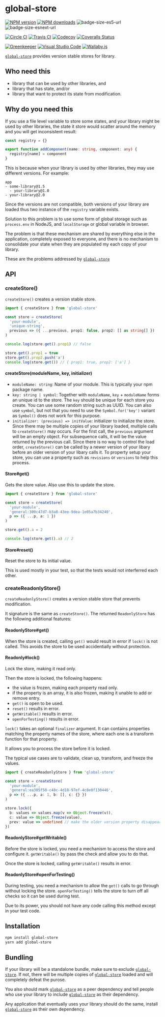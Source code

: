 # global-store

[![NPM version][npm-image]][npm-url]
[![NPM downloads][downloads-image]][downloads-url]
![badge-size-es5-url]
![badge-size-esnext-url]

[![Circle CI][circleci-image]][circleci-url]
[![Travis CI][travis-image]][travis-url]
[![Codecov][codecov-image]][codecov-url]
[![Coveralls Status][coveralls-image]][coveralls-url]

[![Greenkeeper][greenkeeper-image]][greenkeeper-url]
[![Visual Studio Code][vscode-image]][vscode-url]
[![Wallaby.js][wallaby-image]][wallaby-url]

[`global-store`](https://github.com/unional/global-store) provides version stable stores for library.

## Who need this

- library that can be used by other libraries, and
- library that has state, and/or
- library that want to protect its state from modification.

## Why do you need this

If you use a file level variable to store some states,
and your library might be used by other libraries,
the state it store would scatter around the memory and you will get inconsistent result:

```ts
const registry = {}

export function addComponent(name: string, component: any) {
  registry[name] = component
}
```

This is because when your library is used by other libraries,
they may use different versions.
For example:

```
app
- some-library@1.5
  - your-library@1.0
- your-library@2.0
```

Since the versions are not compatible,
both versions of your library are loaded thus two instance of the `registry` variable exists.

Solution to this problem is to use some form of global storage such as `process.env` in NodeJS,
and `localStorage` or global variable in browser.

The problem is that these mechanism are shared by everything else in the application,
completely exposed to everyone,
and there is no mechanism to consolidate your state when they are populated my each copy of your library.

These are the problems addressed by [`global-store`](https://github.com/unional/global-store)

## API

### createStore()

`createStore()` creates a version stable store.

```ts
import { createStore } from 'global-store'

const store = createStore(
  'your-module',
  'unique-string',
  previous => ({ ...previous, prop1: false, prop2: [] as string[] })
)

console.log(store.get().prop1) // false

store.get().prop1 = true
store.get().prop2.push('a')
console.log(store.get()) // { prop1: true, prop2: ['a'] }
```

#### createStore(moduleName, key, initializer)
- `moduleName: string`: Name of your module. This is typically your npm package name.
- `key: string | symbol`: Together with `moduleName`, `key` + `moduleName` forms an unique id to the store.
  The `key` should be unique for each store you create.
  You can use some random string such as UUID.
  You can also use `symbol`, but not that you need to use the `Symbol.for('key')` variant as `Symbol()` does not work for this purpose.
- `initializer: (previous) => initValue`: initializer to initialize the store.
  Since there may be multiple copies of your library loaded,
  multiple calls to `createStore()` may occurs.
  For the first call, the `previous` argument will be an empty object.
  For subsequence calls, it will be the value returned by the previous call.
  Since there is no way to control the load order,
  `createStore()` can be called by a newer version of your libary before an older version of your libary calls it.
  To property setup your store,
  you can use a property such as `revisions` or `versions` to help this process.

#### Store#get()

Gets the store value.
Also use this to update the store.

```ts
import { createStore } from 'global-store'

const store = createStore(
  'your-module',
  'general:300c47d7-b3a8-43ee-9dea-1e05a7b34240',
  p => ({ ...p, a: 1 })
)

store.get().a = 2

console.log(store.get().a) // 2
```

#### Store#reset()

Reset the store to its initial value.

This is used mostly in your test, so that the tests would not interferred each other.

### createReadonlyStore()

`createReadonlyStore()` creates a version stable store that prevents modification.

It signature is the same as `createStore()`.
The returned `ReadonlyStore` has the following additional features:

#### ReadonlyStore#get()

When the store is created,
calling `get()` would result in error if `lock()` is not called.
This avoids the store to be used accidentially without protection.

#### Readonly#lock()

Lock the store, making it read only.

Then the store is locked, the following happens:

- the value is frozen, making each property read only.
- if the property is an array, it is also frozen,
  making it unable to add or remove entry.
- `get()` is open to be used.
- `reset()` results in error.
- `getWritable()` results in error.
- `openForTesting()` results in error.

`lock()` takes an optional `finalizer` argument.
It can contains properties matching the property names of the store,
where each one is a transform function for that property.

It allows you to process the store before it is locked.

The typical use cases are to validate, clean up, transform, and freeze the values.

```ts
import { createReadonlyStore } from 'global-store'

const store = createStore(
  'your-module',
  'general:ea305f50-c48c-4d18-97ef-4c8e8f130446',
  p => ({ ...p, a: 1, b: [], c: {} })
)

store.lock({
  b: values => values.map(v => Object.freeze(v)),
  c: value => Object.freeze(value),
  prev: value => undefined // make the older version property disappear.
})
```

#### ReadonlyStore#getWritable()

Before the store is locked,
you need a mechanism to access the store and configure it.
`getWritable()` by pass the check and allow you to do that.

Once the store is locked, calling `getWritable()` results in error.

#### ReadonlyStore#openForTesting()

During testing,
you need a mechanism to allow the `get()` calls to go through without locking the store.
`openForTesting()` tells the store to turn off all checks so it can be used during test.

Due to its power, you should not have any code calling this method except in your test code.

## Installation

```sh
npm install global-store
yarn add global-store
```

## Bundling

If your library will be a standalone bundle, make sure to exclude [`global-store`](https://github.com/unional/global-store).
If not, there will be multiple copies of [`global-store`](https://github.com/unional/global-store) loaded and will completely defeat the purose.

You also should mark [`global-store`](https://github.com/unional/global-store) as a peer dependency and tell people who use your library to include [`global-store`](https://github.com/unional/global-store) as their dependency.

Any application that eventually uses your library should do the same, install [`global-store`](https://github.com/unional/global-store) as their own dependency.

[badge-size-es5-url]: http://img.badgesize.io/unional/global-store/master/dist/global-store.es5.js.svg?label=es5_size
[badge-size-esnext-url]: http://img.badgesize.io/unional/global-store/master/dist/global-store.es.js.svg?label=esnext_size
[circleci-image]: https://circleci.com/gh/unional/global-store/tree/master.svg?style=shield
[circleci-url]: https://circleci.com/gh/unional/global-store/tree/master
[codecov-image]: https://codecov.io/gh/unional/global-store/branch/master/graph/badge.svg
[codecov-url]: https://codecov.io/gh/unional/global-store
[coveralls-image]: https://coveralls.io/repos/github/unional/global-store/badge.svg
[coveralls-url]: https://coveralls.io/github/unional/global-store
[downloads-image]: https://img.shields.io/npm/dm/global-store.svg?style=flat
[downloads-url]: https://npmjs.org/package/global-store
[greenkeeper-image]: https://badges.greenkeeper.io/unional/global-store.svg
[greenkeeper-url]: https://greenkeeper.io/
[npm-image]: https://img.shields.io/npm/v/global-store.svg?style=flat
[npm-url]: https://npmjs.org/package/global-store
[downloads-image]: https://img.shields.io/npm/dm/global-store.svg?style=flat
[downloads-url]: https://npmjs.org/package/global-store
[travis-image]: https://img.shields.io/travis/unional/global-store/master.svg?style=flat
[travis-url]: https://travis-ci.org/unional/global-store?branch=master
[vscode-image]: https://img.shields.io/badge/vscode-ready-green.svg
[vscode-url]: https://code.visualstudio.com/
[wallaby-image]: https://img.shields.io/badge/wallaby.js-configured-green.svg
[wallaby-url]: https://wallabyjs.com
